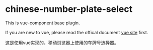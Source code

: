 # chinese-number-plate-select

This is vue-component base plugin.

If you are new to vue, please read the offical document [vue site](https://vuejs.org/) first.

这是使用vue实现的，移动浏览器上使用的车牌号选择器。
